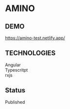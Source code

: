 # AMINO

## DEMO

https://amino-test.netlify.app/

## TECHNOLOGIES

Angular <br/>
Typescritpt <br/>
rxjs

## Status

Published
